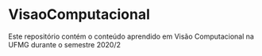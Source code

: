 # VisaoComputacional
Este repositório contém o conteúdo aprendido em Visão Computacional na UFMG durante o semestre 2020/2
